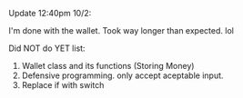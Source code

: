 Update 12:40pm 10/2:

I'm done with the wallet. Took way longer than expected. lol

Did NOT do YET list:
1. Wallet class and its functions (Storing Money)
2. Defensive programming. only accept aceptable input.
3. Replace if with switch
